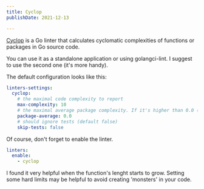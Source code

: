 ```yaml
---
title: Cyclop
publishDate: 2021-12-13

---
```


[Cyclop](https://github.com/bkielbasa/cyclop) is a Go linter that calculates cyclomatic complexities of functions or packages in Go source code.

You can use it as a standalone application or using golangci-lint. I suggest to use the second one (it's more handy).

The default configuration looks like this:

```yaml
linters-settings:
  cyclop:
    # the maximal code complexity to report
    max-complexity: 10
    # the maximal average package complexity. If it's higher than 0.0 (float) the check is enabled (default 0.0)
    package-average: 0.0
    # should ignore tests (default false)
    skip-tests: false
```

Of course, don't forget to enable the linter.

```yaml
linters:
  enable:
    - cyclop
```

I found it very helpful when the function's lenght starts to grow. Setting some hard limits may be helpful to avoid creating 'monsters' in your code.